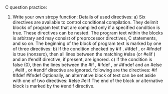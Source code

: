 
C question practice:

1. Write your own strcpy function:
   Details of used directives:
   a) Six directives are available to control conditional compilation. They delimit blocks of program text that are compiled only if a
       specified condition is true. These directives can be nested. The program text within the blocks is arbitrary and may consist of
       preprocessor directives, C statements, and so on. The beginning of the block of program text is marked by one of three directives:
   b) If the condition checked by #if , #ifdef , or #ifndef is true (nonzero), then all lines between the matching #else (or #elif ) and         an #endif directive, if present, are ignored.
   c) If the condition is false (0), then the lines between the #if , #ifdef , or #ifndef and an #else , #elif , or #endif directive are         ignored.
   following are the directives:
    #if
    #ifdef
    #ifndef
    Optionally, an alternative block of text can be set aside with one of two directives:
    #else
    #elif
    The end of the block or alternative block is marked by the #endif directive.
    


   
